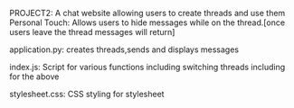 PROJECT2:
A chat website allowing users to create threads and use them
Personal Touch:
Allows users to hide messages while on the thread.[once users leave the thread messages will return]

application.py:
creates threads,sends and displays messages

index.js:
Script for various functions including switching threads including for the above

stylesheet.css:
CSS styling for stylesheet
